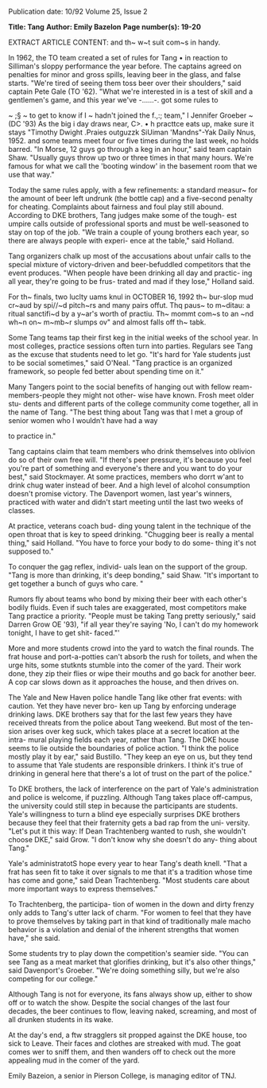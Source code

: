 Publication date: 10/92
Volume 25, Issue 2

**Title: Tang**
**Author: Emily Bazelon**
**Page number(s): 19-20**

EXTRACT ARTICLE CONTENT:
and th~ w~t suit 
com~s in handy. 

In 1962, the 
TO team created a 
set of rules for Tang • 
in 
reaction 
to 
Silliman's sloppy 
performance the 
year before. The 
captains agreed on 
penalties for minor 
and gross spills, 
leaving beer in the 
glass, and false 
starts. "We're tired 
of seeing them toss 
beer 
over their 
shoulders," 
said 
captain Pete Gale 
(TO '62). "What 
we're interested in 
is a test of skill and 
a gentlemen's game, 
and this year we've -......-. 
got some rules to


~ 
;§ 
~ to get to know if I 
~ hadn't joined the 
f.,:; team," 
l Jennifer Groeber 
~ (DC '93) 
As the big 
i day draws near, 
C>. 
• 
h 
practtce eats up, 
make sure it stays "Timothy Dwight .Praies outguzzk SiUiman 'Mandns"-Yak Daily Nnus, 1952. 
and some teams 
meet four or five 
times during the 
last week, no holds 
barred. "In Morse, 
12 
guys 
go 
through a keg in 
an hour," said 
team 
captain 
Shaw. 
"Usually 
guys throw up two 
or three times in 
that many hours. 
We're famous for 
what we call the 
'booting window' 
in the basement 
room that we use 
that way." 

Today the same rules apply, with a 
few refinements: a standard measur~ 
for the amount of beer left undrunk 
(the bottle cap) and a five-second 
penalty for cheating. Complaints 
about fairness and foul play still 
abound. According to DKE brothers, 
Tang judges make some of the tough-
est umpire calls outside of professional 
sports and must be well-seasoned to 
stay on top of the job. "We train a 
couple of young brothers each year, so 
there are always people with experi-
ence at the table," said Holland. 

Tang organizers chalk up most of 
the accusations about unfair calls to 
the special mixture of victory-driven 
and beer-befuddled competitors that 
the event produces. "When people 
have been drinking all day and practic-
ing all year, they're going to be frus-
trated and mad if they lose," Holland 
said. 

For th~ finals, two luclty uams knul in 
OCTOBER 16, 1992 
th~ bur-slop mud cr~aud by spi//~d 
pitch~rs and many pairs offut. Thq 
paus~ to m~ditau: a ritual sanctifi~d by 
a y~ar's worth of practiu. Th~ mommt 
com~s to an ~nd wh~n on~ m~mb~r 
slumps ov" and almost falls off th~ tabk. 

Some Tang teams tap their first keg 
in the initial weeks of the school year. In 
most colleges, practice sessions often turn 
into parties. Regulars see Tang as the 
excuse that students need to let go. "It's 
hard for Yale students just to be social 
sometimes," said O'Neal. "Tang practice 
is an organized framework, so people fed 
better about spending time on it." 

Many Tangers point to the social 
benefits of hanging out with fellow ream-
members-people they might not other-
wise have known. Frosh meet older stu-
dents and different parts of the college 
community come together, all in the 
name of Tang. "The best thing about 
Tang was that I met a group of senior 
women who I wouldn't have had a way 


to practice in." 

Tang captains claim that team 
members who drink themselves into 
oblivion do so of their own free will. 
"If there's peer pressure, it's because 
you feel you're part of something and 
everyone's there and you want to do 
your best," said Stockmayer. At some 
practices, members who dorrt w'ant to 
drink chug water instead of beer. And 
a high level of alcohol consumption 
doesn't 
promise 
victory. 
The 
Davenport women, last year's winners, 
practiced with water and didn't start 
meeting until the last two weeks of 
classes. 

At practice, veterans coach bud-
ding young talent in the technique of 
the open throat that is key to speed 
drinking. "Chugging beer is really a 
mental thing," said Holland. "You 
have to force your body to do some-
thing it's not supposed to." 

To conquer the gag reflex, individ-
uals lean on the support of the group. 
"Tang is more than drinking, it's deep 
bonding," said Shaw. "It's important 
to get together a bunch of guys who 
care. " 

Rumors fly about teams who 
bond by mixing their beer with each 
other's bodily fluids. Even if such tales 
are exaggerated, most competitors 
make Tang practice a priority. "People 
must be taking Tang pretty seriously," 
said Darren Grow OE '93), "if all year 
they're saying 'No, I can't do my 
homework tonight, I have to get shit-
faced."' 

More and more students crowd into the 
yard to watch the final rounds. The frat 
house and port-a-potties can't absorb the 
rush for toilets, and when the urge hits, 
some stutknts stumble into the comer of 
the yard. Their work done, they zip their 
flies or wipe their mouths and go back 
for another beer. A cop car slows down as 
it approaches the house, and then drives 
on. 

The Yale and New Haven police 
handle Tang like other frat events: 
with caution. Yet they have never bro-
ken up Tang by enforcing underage 
drinking laws. DKE brothers say that 
for the last few years they have 
received threats from the police about 
Tang weekend. But most of the ten-
sion arises over keg suck, which takes 
place at a secret location at the intra-
mural playing fields each year, rather 
than Tang. The DKE house seems to 
lie outside the boundaries of police 
action. "I think the police mostly play 
it by ear," said Bustillo. "They keep an 
eye on us, but they tend to assume that 
Yale students are responsible drinkers. 
I think it's true of drinking in general 
here that there's a lot of trust on the 
part of the police." 

To DKE brothers, the lack of 
interference on the part of Yale's 
administration and police is welcome, 
if puzzling. Although Tang takes place 
off-campus, the university could still 
step in because the participants are 
students. Yale's willingness to turn a 
blind eye especially surprises DKE 
brothers because they feel that their 
fraternity gets a bad rap from the uni-
versity. "Let's put it this way: If Dean 
Trachtenberg wanted to rush, she 
wouldn't choose DKE," said Grow. "I 
don't know why she doesn't do any-
thing about Tang." 

Yale's administratotS hope every 
year to hear Tang's death knell. "That 
a frat has seen fit to take it over signals 
to me that it's a tradition whose time 
has come and gone," said Dean 
Trachtenberg. "Most students care 
about more important ways to express 
themselves." 

To Trachtenberg, the participa-
tion of women in the down and dirty 
frenzy only adds to Tang's utter lack of 
charm. "For women to feel that they 
have to prove themselves by taking 
part in that kind of traditionally male 
macho behavior is a violation and 
denial of the inherent strengths that 
women have," she said. 

Some students try to play down 
the competition's seamier side. "You 
can see Tang as a meat market that 
glorifies drinking, but it's also other 
things," said Davenport's Groeber. 
"We're doing something silly, but we're 
also competing for our college." 

Although Tang is not for everyone, its 
fans always show up, either to show off 
or to watch the show. Despite the 
social changes of the last four decades, 
the beer continues to flow, leaving 
naked, screaming, and most of all 
drunken students in its wake. 

At the day's end, a ftw stragglers sit 
propped against the DKE house, too sick 
to Leave. Their faces and clothes are 
streaked with mud. The goat comes wer 
to sniff them, and then wanders off to 
check out the more appealing mud in the 
comer of the yard. 

Emily Bazeion, a senior in Pierson 
College, is managing editor of TNJ.